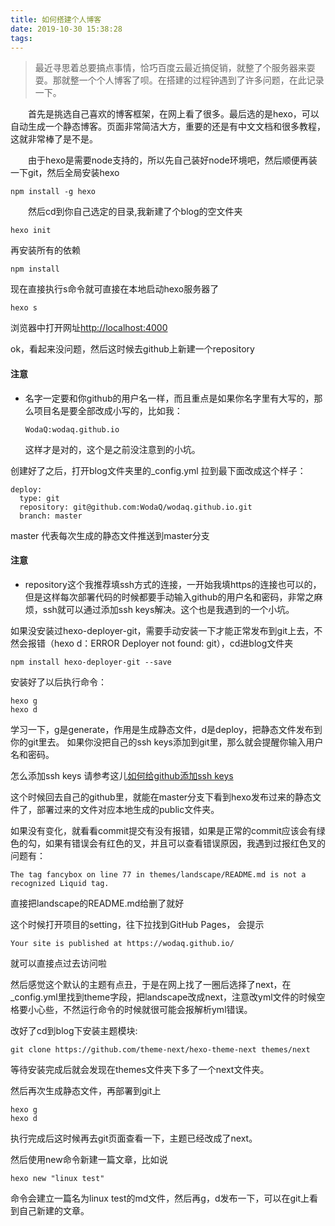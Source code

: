 ```yaml
---
title: 如何搭建个人博客
date: 2019-10-30 15:38:28
tags:
---
```


>最近寻思着总要搞点事情，恰巧百度云最近搞促销，就整了个服务器来耍耍。那就整一个个人博客了呗。在搭建的过程钟遇到了许多问题，在此记录一下。

　　首先是挑选自己喜欢的博客框架，在网上看了很多。最后选的是hexo，可以自动生成一个静态博客。页面非常简洁大方，重要的还是有中文文档和很多教程，这就非常棒了是不是。

　　由于hexo是需要node支持的，所以先自己装好node环境吧，然后顺便再装一下git，然后全局安装hexo
```
npm install -g hexo
```
　　然后cd到你自己选定的目录,我新建了个blog的空文件夹
```
hexo init
```

再安装所有的依赖

```
npm install
```
现在直接执行s命令就可直接在本地启动hexo服务器了
```
hexo s
```
浏览器中打开网址[http://localhost:4000](http://localhost:4000)

ok，看起来没问题，然后这时候去github上新建一个repository
#### 注意

- 名字一定要和你github的用户名一样，而且重点是如果你名字里有大写的，那么项目名是要全部改成小写的，比如我：
    ```
    WodaQ:wodaq.github.io
    ```
    这样才是对的，这个是之前没注意到的小坑。
    
创建好了之后，打开blog文件夹里的_config.yml
拉到最下面改成这个样子：
```
deploy:
  type: git
  repository: git@github.com:WodaQ/wodaq.github.io.git
  branch: master
```
master 代表每次生成的静态文件推送到master分支
#### 注意
- repository这个我推荐填ssh方式的连接，一开始我填https的连接也可以的，但是这样每次部署代码的时候都要手动输入github的用户名和密码，非常之麻烦，ssh就可以通过添加ssh keys解决。这个也是我遇到的一个小坑。

如果没安装过hexo-deployer-git，需要手动安装一下才能正常发布到git上去，不然会报错（hexo d：ERROR Deployer not found: git），cd进blog文件夹
```
npm install hexo-deployer-git --save
```
安装好了以后执行命令：
```
hexo g
hexo d
```
学习一下，g是generate，作用是生成静态文件，d是deploy，把静态文件发布到你的git里去。
如果你没把自己的ssh keys添加到git里，那么就会提醒你输入用户名和密码。

怎么添加ssh keys 请参考这儿[如何给github添加ssh keys](www.baidu.com)

这个时候回去自己的github里，就能在master分支下看到hexo发布过来的静态文件了，部署过来的文件对应本地生成的public文件夹。

如果没有变化，就看看commit提交有没有报错，如果是正常的commit应该会有绿色的勾，如果有错误会有红色的叉，并且可以查看错误原因，我遇到过报红色叉的问题有：
```
The tag fancybox on line 77 in themes/landscape/README.md is not a recognized Liquid tag.
```
直接把landscape的README.md给删了就好

这个时候打开项目的setting，往下拉找到GitHub Pages，
会提示 
```
Your site is published at https://wodaq.github.io/
```
就可以直接点过去访问啦

然后感觉这个默认的主题有点丑，于是在网上找了一圈后选择了next，在_config.yml里找到theme字段，把landscape改成next，注意改yml文件的时候空格要小心些，不然运行命令的时候就很可能会报解析yml错误。

改好了cd到blog下安装主题模块:
```
git clone https://github.com/theme-next/hexo-theme-next themes/next
```
等待安装完成后就会发现在themes文件夹下多了一个next文件夹。

然后再次生成静态文件，再部署到git上
```
hexo g
hexo d
```
执行完成后这时候再去git页面查看一下，主题已经改成了next。

然后使用new命令新建一篇文章，比如说
```
hexo new "linux test"
```
命令会建立一篇名为linux test的md文件，然后再g，d发布一下，可以在git上看到自己新建的文章。

